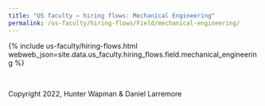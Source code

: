 ```yaml
---
title: "US faculty — hiring flows: Mechanical Engineering"
permalink: /us-faculty/hiring-flows/Field/mechanical-engineering/
---
```


{% include us-faculty/hiring-flows.html webweb_json=site.data.us_faculty.hiring_flows.field.mechanical_engineering %}

<br>

Copyright 2022, Hunter Wapman & Daniel Larremore